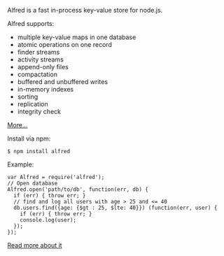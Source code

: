 Alfred is a fast in-process key-value store for node.js.

Alfred supports:

* multiple key-value maps in one database
* atomic operations on one record
* finder streams
* activity streams
* append-only files
* compactation
* buffered and unbuffered writes
* in-memory indexes
* sorting
* replication
* integrity check

[More...](http://pgte.github.com/alfred/features.html)

Install via npm:

    $ npm install alfred

Example:

    var Alfred = require('alfred');
    // Open database
    Alfred.open('path/to/db', function(err, db) {
      if (err) { throw err; }
      // find and log all users with age > 25 and <= 40
      db.users.find({age: {$gt : 25, $lte: 40}}) (function(err, user) {
        if (err) { throw err; }
        console.log(user);
      });
    });

[Read more about it](http://pgte.github.com/alfred)
